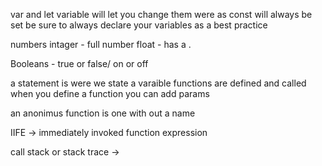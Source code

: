 var and let variable will let you change them were as const will always be set 
  be sure to always declare your variables as a best practice 

  numbers 
    intager - full number 
    float - has a .

Booleans - true or false/ on or off 

a statement is were we state a varaible 
functions are defined and called 
when you define a function you can add params

an anonimus function is one with out a name 

IIFE -> immediately invoked function expression 

call stack or stack trace -> 